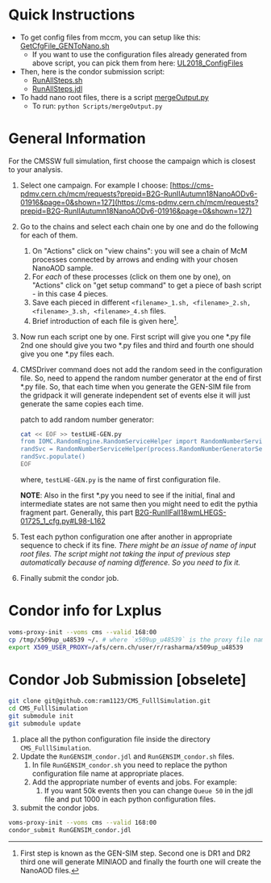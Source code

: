 # Quick Instructions

* To get config files from mccm, you can setup like this: [GetCfgFile_GENToNano.sh](GetCfgFile_GENToNano.sh)
    * If you want to use the configuration files already generated from above script, you can pick them from here: [UL2018_ConfigFiles](UL2018_ConfigFiles)
* Then, here is the condor submission script:
    * [RunAllSteps.sh](RunAllSteps.sh)
    * [RunAllSteps.jdl](RunAllSteps.jdl)
* To hadd nano root files, there is a script [mergeOutput.py](Scripts/mergeOutput.py)
    * To run: `python Scripts/mergeOutput.py`

# General Information

For the CMSSW full simulation, first choose the campaign which is closest to your analysis.

1. Select one campaign. For example I choose: [https://cms-pdmv.cern.ch/mcm/requests?prepid=B2G-RunIIAutumn18NanoAODv6-01916&page=0&shown=127](https://cms-pdmv.cern.ch/mcm/requests?prepid=B2G-RunIIAutumn18NanoAODv6-01916&page=0&shown=127)

2. Go to the chains and select each chain one by one and do the following for each of them.

   1. On "Actions" click on "view chains": you will see a chain of McM processes connected by arrows and ending with your chosen NanoAOD sample.
   1. For *each* of these processes (click on them one by one), on "Actions" click on "get setup command" to get a piece of bash script - in this case 4 pieces.
   1. Save each pieced in different `<filename>_1.sh, <filename>_2.sh, <filename>_3.sh, <filename>_4.sh` files.
   1. Brief introduction of each file is given here[^intro_files].

[^intro_files]: First step is known as the GEN-SIM step. Second one is DR1 and DR2 third one will generate MINIAOD and finally the fourth one will create the NanoAOD files.

3. Now run each script one by one. First script will give you one *.py file 2nd one should give you two *.py files and third and fourth one should give you one *.py files each.

3. CMSDriver command does not add the random seed in the configuration file. So, need to append the random number generator at the end of first *.py file. So, that each time when you generate the GEN-SIM file from the gridpack it will generate independent set of events else it will just generate the same copies each time.

   patch to add random number generator:

   ```bash
   cat << EOF >> testLHE-GEN.py
   from IOMC.RandomEngine.RandomServiceHelper import RandomNumberServiceHelper
   randSvc = RandomNumberServiceHelper(process.RandomNumberGeneratorService)
   randSvc.populate()
   EOF
   ```

   where, `testLHE-GEN.py` is the name of first configuration file.

   **NOTE**: Also in the first *.py you need to see if the initial, final and intermediate states are not same then you might need to edit the pythia fragment part. Generally, this part [B2G-RunIIFall18wmLHEGS-01725_1_cfg.py#L98-L162](https://github.com/ram1123/CMS_FulllSimulation/blob/3fb13d4dffe1b3160b1616a4b2ac569f42b84207/B2G-RunIIFall18wmLHEGS-01725_1_cfg.py#L98-L162)

4. Test each python configuration one after another in appropriate sequence to check if its fine. *There might be an issue of name of input root files. The script might not taking the input of previous step automatically because of naming difference. So you need to fix it.*

5. Finally submit the condor job.

# Condor info for Lxplus

```bash
voms-proxy-init --voms cms --valid 168:00
cp /tmp/x509up_u48539 ~/. # where `x509up_u48539` is the proxy file name created by previous command
export X509_USER_PROXY=/afs/cern.ch/user/r/rasharma/x509up_u48539
```

# Condor Job Submission [obselete]

```bash
git clone git@github.com:ram1123/CMS_FulllSimulation.git
cd CMS_FulllSimulation
git submodule init
git submodule update
```

1. place all the python configuration file inside the directory `CMS_FulllSimulation`.
2. Update the `RunGENSIM_condor.jdl` and `RunGENSIM_condor.sh` files.
    1. In file `RunGENSIM_condor.sh` you need to replace the python configuration file name at appropriate places.
    1. Add the appropriate number of events and jobs. For example:
        1. If you want 50k events then you can change `Queue 50` in the jdl file and put 1000 in each python configuration files.
1. submit the condor jobs.

```bash
voms-proxy-init --voms cms --valid 168:00
condor_submit RunGENSIM_condor.jdl
```
